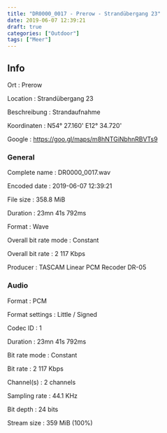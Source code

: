 ```yaml
---
title: "DR0000_0017 - Prerow - Strandübergang 23"
date: 2019-06-07 12:39:21
draft: true
categories: ["Outdoor"]
tags: ["Meer"]
---
```


## Info

Ort
: Prerow

Location
: Strandübergang 23

Beschreibung
: Strandaufnahme

Koordinaten
: N54° 27.160' E12° 34.720'

Google
: <https://goo.gl/maps/m8hNTGiNbhnRBVTs9>

### General

Complete name
: DR0000_0017.wav

Encoded date
: 2019-06-07 12:39:21

File size
: 358.8 MiB

Duration
: 23mn 41s 792ms

Format
: Wave

Overall bit rate mode
: Constant

Overall bit rate
: 2 117 Kbps

Producer
: TASCAM Linear PCM Recoder DR-05

### Audio

Format
: PCM

Format settings
: Little / Signed

Codec ID
: 1

Duration
: 23mn 41s 792ms

Bit rate mode
: Constant

Bit rate
: 2 117 Kbps

Channel(s)
: 2 channels

Sampling rate
: 44.1 KHz

Bit depth
: 24 bits

Stream size
: 359 MiB (100%)


